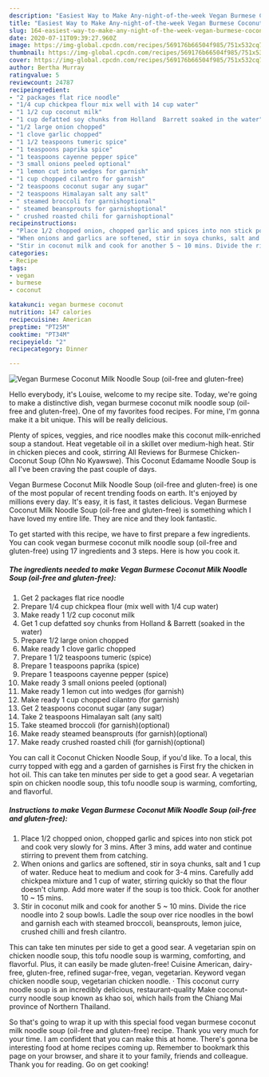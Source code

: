 ```yaml
---
description: "Easiest Way to Make Any-night-of-the-week Vegan Burmese Coconut Milk Noodle Soup (oil-free and gluten-free)"
title: "Easiest Way to Make Any-night-of-the-week Vegan Burmese Coconut Milk Noodle Soup (oil-free and gluten-free)"
slug: 164-easiest-way-to-make-any-night-of-the-week-vegan-burmese-coconut-milk-noodle-soup-oil-free-and-gluten-free
date: 2020-07-11T09:39:27.960Z
image: https://img-global.cpcdn.com/recipes/569176b66504f985/751x532cq70/vegan-burmese-coconut-milk-noodle-soup-oil-free-and-gluten-free-recipe-main-photo.jpg
thumbnail: https://img-global.cpcdn.com/recipes/569176b66504f985/751x532cq70/vegan-burmese-coconut-milk-noodle-soup-oil-free-and-gluten-free-recipe-main-photo.jpg
cover: https://img-global.cpcdn.com/recipes/569176b66504f985/751x532cq70/vegan-burmese-coconut-milk-noodle-soup-oil-free-and-gluten-free-recipe-main-photo.jpg
author: Bertha Murray
ratingvalue: 5
reviewcount: 24787
recipeingredient:
- "2 packages flat rice noodle"
- "1/4 cup chickpea flour mix well with 14 cup water"
- "1 1/2 cup coconut milk"
- "1 cup defatted soy chunks from Holland  Barrett soaked in the water"
- "1/2 large onion chopped"
- "1 clove garlic chopped"
- "1 1/2 teaspoons tumeric spice"
- "1 teaspoons paprika spice"
- "1 teaspoons cayenne pepper spice"
- "3 small onions peeled optional"
- "1 lemon cut into wedges for garnish"
- "1 cup chopped cilantro for garnish"
- "2 teaspoons coconut sugar any sugar"
- "2 teaspoons Himalayan salt any salt"
- " steamed broccoli for garnishoptional"
- " steamed beansprouts for garnishoptional"
- " crushed roasted chili for garnishoptional"
recipeinstructions:
- "Place 1/2 chopped onion, chopped garlic and spices into non stick pot and cook very slowly for 3 mins. After 3 mins, add water and continue stirring to prevent them from catching."
- "When onions and garlics are softened, stir in soya chunks, salt and 1 cup of water. Reduce heat to medium and cook for 3-4 mins. Carefully add chickpea mixture and 1 cup of water, stirring quickly so that the flour doesn&#39;t clump. Add more water if the soup is too thick. Cook for another 10 ~ 15 mins."
- "Stir in coconut milk and cook for another 5 ~ 10 mins. Divide the rice noodle into 2 soup bowls. Ladle the soup over rice noodles in the bowl and garnish each with steamed broccoli, beansprouts, lemon juice, crushed chilli and fresh cilantro."
categories:
- Recipe
tags:
- vegan
- burmese
- coconut

katakunci: vegan burmese coconut 
nutrition: 147 calories
recipecuisine: American
preptime: "PT25M"
cooktime: "PT34M"
recipeyield: "2"
recipecategory: Dinner

---
```



![Vegan Burmese Coconut Milk Noodle Soup (oil-free and gluten-free)](https://img-global.cpcdn.com/recipes/569176b66504f985/751x532cq70/vegan-burmese-coconut-milk-noodle-soup-oil-free-and-gluten-free-recipe-main-photo.jpg)

Hello everybody, it's Louise, welcome to my recipe site. Today, we're going to make a distinctive dish, vegan burmese coconut milk noodle soup (oil-free and gluten-free). One of my favorites food recipes. For mine, I'm gonna make it a bit unique. This will be really delicious.

Plenty of spices, veggies, and rice noodles make this coconut milk-enriched soup a standout. Heat vegetable oil in a skillet over medium-high heat. Stir in chicken pieces and cook, stirring All Reviews for Burmese Chicken-Coconut Soup (Ohn No Kyawswe). This Coconut Edamame Noodle Soup is all I&#39;ve been craving the past couple of days.

Vegan Burmese Coconut Milk Noodle Soup (oil-free and gluten-free) is one of the most popular of recent trending foods on earth. It's enjoyed by millions every day. It's easy, it is fast, it tastes delicious. Vegan Burmese Coconut Milk Noodle Soup (oil-free and gluten-free) is something which I have loved my entire life. They are nice and they look fantastic.


To get started with this recipe, we have to first prepare a few ingredients. You can cook vegan burmese coconut milk noodle soup (oil-free and gluten-free) using 17 ingredients and 3 steps. Here is how you cook it.

<!--inarticleads1-->

##### The ingredients needed to make Vegan Burmese Coconut Milk Noodle Soup (oil-free and gluten-free):

1. Get 2 packages flat rice noodle
1. Prepare 1/4 cup chickpea flour (mix well with 1/4 cup water)
1. Make ready 1 1/2 cup coconut milk
1. Get 1 cup defatted soy chunks from Holland &amp; Barrett (soaked in the water)
1. Prepare 1/2 large onion chopped
1. Make ready 1 clove garlic chopped
1. Prepare 1 1/2 teaspoons tumeric (spice)
1. Prepare 1 teaspoons paprika (spice)
1. Prepare 1 teaspoons cayenne pepper (spice)
1. Make ready 3 small onions peeled (optional)
1. Make ready 1 lemon cut into wedges (for garnish)
1. Make ready 1 cup chopped cilantro (for garnish)
1. Get 2 teaspoons coconut sugar (any sugar)
1. Take 2 teaspoons Himalayan salt (any salt)
1. Take  steamed broccoli (for garnish)(optional)
1. Make ready  steamed beansprouts (for garnish)(optional)
1. Make ready  crushed roasted chili (for garnish)(optional)


You can call it Coconut Chicken Noodle Soup, if you&#39;d like. To a local, this curry topped with egg and a garden of garnishes is First fry the chicken in hot oil. This can take ten minutes per side to get a good sear. A vegetarian spin on chicken noodle soup, this tofu noodle soup is warming, comforting, and flavorful. 

<!--inarticleads2-->

##### Instructions to make Vegan Burmese Coconut Milk Noodle Soup (oil-free and gluten-free):

1. Place 1/2 chopped onion, chopped garlic and spices into non stick pot and cook very slowly for 3 mins. After 3 mins, add water and continue stirring to prevent them from catching.
1. When onions and garlics are softened, stir in soya chunks, salt and 1 cup of water. Reduce heat to medium and cook for 3-4 mins. Carefully add chickpea mixture and 1 cup of water, stirring quickly so that the flour doesn&#39;t clump. Add more water if the soup is too thick. Cook for another 10 ~ 15 mins.
1. Stir in coconut milk and cook for another 5 ~ 10 mins. Divide the rice noodle into 2 soup bowls. Ladle the soup over rice noodles in the bowl and garnish each with steamed broccoli, beansprouts, lemon juice, crushed chilli and fresh cilantro.


This can take ten minutes per side to get a good sear. A vegetarian spin on chicken noodle soup, this tofu noodle soup is warming, comforting, and flavorful. Plus, it can easily be made gluten-free! Cuisine American, dairy-free, gluten-free, refined sugar-free, vegan, vegetarian. Keyword vegan chicken noodle soup, vegetarian chicken noodle. · This coconut curry noodle soup is an incredibly delicious, restaurant-quality Make coconut-curry noodle soup known as khao soi, which hails from the Chiang Mai province of Northern Thailand. 

So that's going to wrap it up with this special food vegan burmese coconut milk noodle soup (oil-free and gluten-free) recipe. Thank you very much for your time. I am confident that you can make this at home. There's gonna be interesting food at home recipes coming up. Remember to bookmark this page on your browser, and share it to your family, friends and colleague. Thank you for reading. Go on get cooking!
